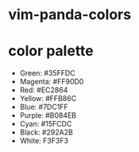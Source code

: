 # vim-panda-colors

# color palette 
- Green: #35FFDC
- Magenta: #FF90D0
- Red: #EC2864
- Yellow: #FFB86C
- Blue: #7DC1FF
- Purple: #B084EB
- Cyan: #15FCDC
- Black: #292A2B
- White: F3F3F3
